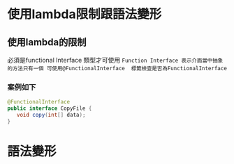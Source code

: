 # 使用lambda限制跟語法變形
## 使用lambda的限制
 必須是functional Interface 類型才可使用
 `Function Interface 表示介面當中抽象的方法只有一個 可使用@FunctionalInterface  標籤檢查是否為FunctionalInterface`
 ### 案例如下
 ``` java
@FunctionalInterface
public interface CopyFile {
    void copy(int[] data);
}
 ```
# 語法變形


